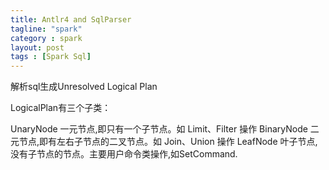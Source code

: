 ```yaml
---
title: Antlr4 and SqlParser
tagline: "spark"
category : spark
layout: post
tags : [Spark Sql]
---
```




解析sql生成Unresolved Logical Plan


LogicalPlan有三个子类：

UnaryNode 一元节点,即只有一个子节点。如 Limit、Filter 操作
BinaryNode 二元节点,即有左右子节点的二叉节点。如 Join、Union 操作
LeafNode 叶子节点,没有子节点的节点。主要用户命令类操作,如SetCommand.
